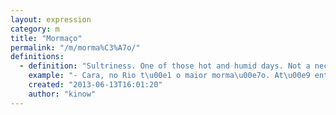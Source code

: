 ```yaml
---
layout: expression
category: m
title: "Mormaço"
permalink: "/m/morma%C3%A7o/"
definitions:
  - definition: "Sultriness. One of those hot and humid days. Not a necessarily sunny day, but definitely hot."
    example: "- Cara, no Rio t\u00e1 o maior morma\u00e7o. At\u00e9 entrei no banco s\u00f3 pra pegar um ar condicionado."
    created: "2013-06-13T16:01:20"
    author: "kinow"
---
```

